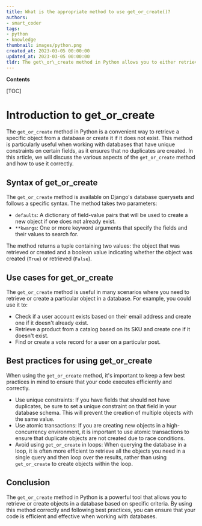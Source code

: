 ```yaml
---
title: What is the appropriate method to use get_or_create()?
authors:
- smart_coder
tags:
- python
- knowledge
thumbnail: images/python.png
created_at: 2023-03-05 00:00:00
updated_at: 2023-03-05 00:00:00
tldr: The get\_or\_create method in Python allows you to either retrieve an object from the database or create a new one if it doesn`t already exist.
---
```


**Contents**

[TOC]

# Introduction to get_or_create

The `get_or_create` method in Python is a convenient way to retrieve a specific object from a database or create it if it does not exist. This method is particularly useful when working with databases that have unique constraints on certain fields, as it ensures that no duplicates are created. In this article, we will discuss the various aspects of the `get_or_create` method and how to use it correctly.

## Syntax of get_or_create

The `get_or_create` method is available on Django's database querysets and follows a specific syntax. The method takes two parameters:

- `defaults`: A dictionary of field-value pairs that will be used to create a new object if one does not already exist.
- `**kwargs`: One or more keyword arguments that specify the fields and their values to search for.

The method returns a tuple containing two values: the object that was retrieved or created and a boolean value indicating whether the object was created (`True`) or retrieved (`False`).

## Use cases for get_or_create

The `get_or_create` method is useful in many scenarios where you need to retrieve or create a particular object in a database. For example, you could use it to:

- Check if a user account exists based on their email address and create one if it doesn't already exist.
- Retrieve a product from a catalog based on its SKU and create one if it doesn't exist.
- Find or create a vote record for a user on a particular post.

## Best practices for using get_or_create

When using the `get_or_create` method, it's important to keep a few best practices in mind to ensure that your code executes efficiently and correctly.

- Use unique constraints: If you have fields that should not have duplicates, be sure to set a unique constraint on that field in your database schema. This will prevent the creation of multiple objects with the same value.
- Use atomic transactions: If you are creating new objects in a high-concurrency environment, it is important to use atomic transactions to ensure that duplicate objects are not created due to race conditions.
- Avoid using `get_or_create` in loops: When querying the database in a loop, it is often more efficient to retrieve all the objects you need in a single query and then loop over the results, rather than using `get_or_create` to create objects within the loop. 

## Conclusion

The `get_or_create` method in Python is a powerful tool that allows you to retrieve or create objects in a database based on specific criteria. By using this method correctly and following best practices, you can ensure that your code is efficient and effective when working with databases.
